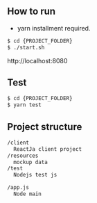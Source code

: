 
## How to run

* yarn installment required.
```bash
$ cd {PROJECT_FOLDER}
$ ./start.sh
```
http://localhost:8080

## Test

```bash
$ cd {PROJECT_FOLDER}
$ yarn test
```

## Project structure

```bash
/client
  ReactJa client project
/resources
  mockup data
/test
  Nodejs test js

/app.js
  Node main
```

